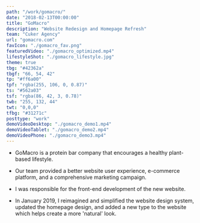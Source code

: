 ```yaml
---
path: "/work/gomacro/"
date: "2018-02-13T00:00:00"
title: "GoMacro"
description: "Website Redesign and Homepage Refresh"
team: "Cuker Agency"
url: "gomacro.com"
favIcon: "./gomacro_fav.png"
featuredVideo: "./gomacro_optimized.mp4"
lifestyleShot: "./gomacro_lifestyle.jpg"
theme: true
tbg: "#42362a"
tbgf: "66, 54, 42"
tp: "#ff6a00"
tpf: "rgba(255, 106, 0, 0.87)"
ts: "#562a03"
tsf: "rgba(86, 42, 3, 0.78)"
twb: "255, 132, 44"
twt: "0,0,0"
tfbg: "#31271c"
posttype: "work"
demoVideoDesktop: "./gomacro_demo1.mp4"
demoVideoTablet: "./gomacro_demo2.mp4"
demoVideoPhone: "./gomacro_demo3.mp4"
---
```


- GoMacro is a protein bar company that encourages a healthy plant-based lifestyle. 

- Our team provided a better website user experience, e-commerce platform, and a comprehensive marketing campaign.

- I was responsible for the front-end development of the new website.

- In January 2019, I reimagined and simplified the website design system, updated the homepage design, and added a new type to the website which helps create a more 'natural' look.

